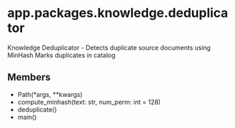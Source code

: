 # app.packages.knowledge.deduplicator

Knowledge Deduplicator - Detects duplicate source documents using MinHash
Marks duplicates in catalog

## Members
- Path(*args, **kwargs)
- compute_minhash(text: str, num_perm: int = 128)
- deduplicate()
- main()
